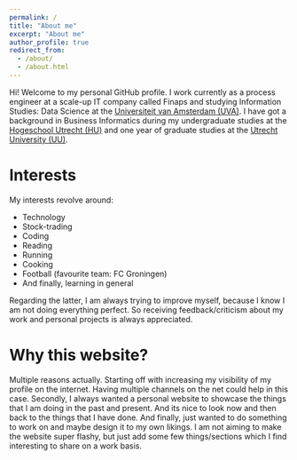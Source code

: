 ```yaml
---
permalink: /
title: "About me"
excerpt: "About me"
author_profile: true
redirect_from: 
  - /about/
  - /about.html
---
```

Hi! Welcome to my personal GitHub profile. I work currently as a process engineer at a scale-up IT company called Finaps and studying Information Studies: Data Science at the [Universiteit van Amsterdam (UVA)](https://www.uva.nl/en/programmes/masters/information-studies-data-science/data-science.html). I have got a background in Business Informatics during my undergraduate studies at the [Hogeschool Utrecht (HU)](https://www.hu.nl/voltijd-opleidingen/hbo-ict) and one year of graduate studies at the [Utrecht University (UU)](https://www.uu.nl/masters/en/business-informatics). 

Interests
======
My interests revolve around: 

* Technology 
* Stock-trading
* Coding
* Reading
* Running
* Cooking
* Football (favourite team: FC Groningen) 
* And finally, learning in general

Regarding the latter, I am always trying to improve myself, because I know I am not doing everything perfect. So receiving feedback/criticism about my work and personal projects is always appreciated. 

Why this website? 
======
Multiple reasons actually. Starting off with increasing my visibility of my profile on the internet. Having multiple channels on the net could help in this case. Secondly, I always wanted a personal website to showcase the things that I am doing in the past and present. And its nice to look now and then back to the things that I have done. And finally, just wanted to do something to work on and maybe design it to my own likings. I am not aiming to make the website super flashy, but just add some few things/sections which I find interesting to share on a work basis. 
